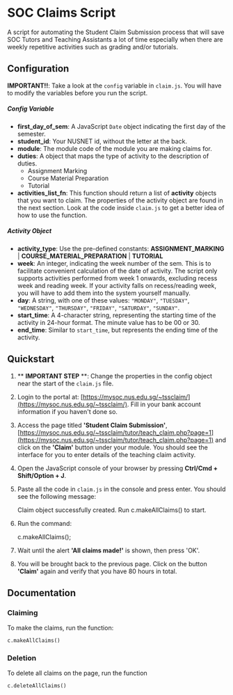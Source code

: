 SOC Claims Script
=================

A script for automating the Student Claim Submission process that will save SOC Tutors and Teaching Assistants a lot of time especially when there are weekly repetitive activities such as grading and/or tutorials.

Configuration
--

**IMPORTANT!!**: Take a look at the `config` variable in `claim.js`. You will have to modify the variables before you run the script.

##### Config Variable #####

- **first_day_of_sem**: A JavaScript `Date` object indicating the first day of the semester.
- **student_id**: Your NUSNET id, without the letter at the back.
- **module**: The module code of the module you are making claims for.
- **duties**: A object that maps the type of activity to the description of duties.
	- Assignment Marking
	- Course Material Preparation
	- Tutorial
- **activities_list_fn**: This function should return a list of **activity** objects that you want to claim. The properties of the activity object are found in the next section. Look at the code inside `claim.js` to get a better idea of how to use the function.

##### Activity Object #####

- **activity_type**: Use the pre-defined constants: **ASSIGNMENT_MARKING** | **COURSE_MATERIAL_PREPARATION** | **TUTORIAL**
- **week**: An integer, indicating the week number of the sem. This is to facilitate convenient calculation of the date of activity. The script only supports activities performed from week 1 onwards, excluding recess week and reading week. If your activity falls on recess/reading week, you will have to add them into the system yourself manually.
- **day**: A string, with one of these values: `"MONDAY"`, `"TUESDAY"`, `"WEDNESDAY"`, `"THURSDAY"`, `"FRIDAY"`, `"SATURDAY"`, `"SUNDAY"`.
- **start_time**: A 4-character string, representing the starting time of the activity in 24-hour format. The minute value has to be 00 or 30.
- **end_time**: Similar to `start_time`, but represents the ending time of the activity. 


Quickstart
--

1. ** **IMPORTANT STEP** **: Change the properties in the config object near the start of the `claim.js` file.
2. Login to the portal at: [https://mysoc.nus.edu.sg/~tssclaim/](https://mysoc.nus.edu.sg/~tssclaim/). Fill in your bank account information if you haven't done so.
3. Access the page titled **'Student Claim Submission'**, [https://mysoc.nus.edu.sg/~tssclaim/tutor/teach_claim.php?page=1](https://mysoc.nus.edu.sg/~tssclaim/tutor/teach_claim.php?page=1) and click on the **'Claim'** button under your module. You should see the interface for you to enter details of the teaching claim activity.
4. Open the JavaScript console of your browser by pressing **Ctrl/Cmd + Shift/Option + J**.
5. Paste all the code in `claim.js` in the console and press enter. You should see the following message:

    Claim object successfully created. Run c.makeAllClaims() to start.

6. Run the command:

    c.makeAllClaims();

7. Wait until the alert **'All claims made!'** is shown, then press 'OK'.
8. You will be brought back to the previous page. Click on the button **'Claim'** again and verify that you have 80 hours in total.


Documentation
--

### Claiming ###

To make the claims, run the function:
   
    c.makeAllClaims()

### Deletion ###

To delete all claims on the page, run the function 
    
    c.deleteAllClaims()